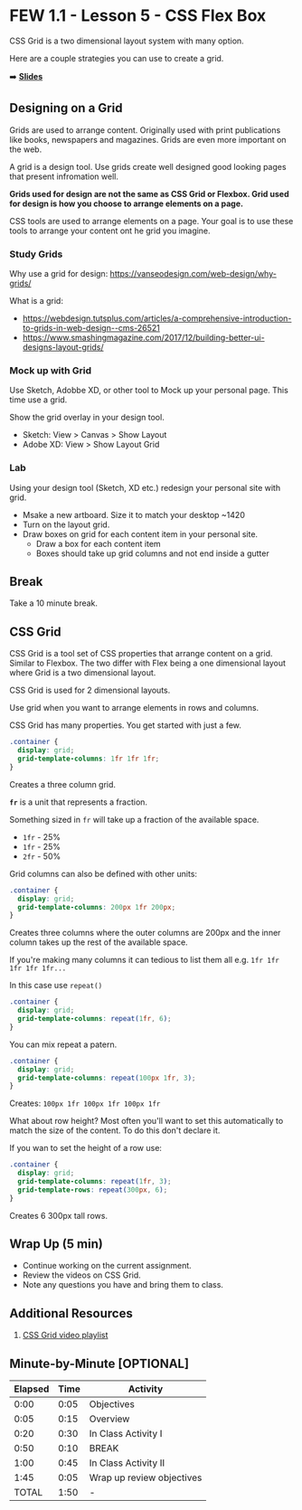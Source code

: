 <!-- .slide: data-background="./Images/header.svg" data-background-repeat="none" data-background-size="40% 40%" data-background-position="center 10%" class="header" -->
# FEW 1.1 - Lesson 5 - CSS Flex Box

CSS Grid is a two dimensional layout system with many option. 

Here are a couple strategies you can use to create a grid.

<!-- Put a link to the slides so that students can find them -->

➡️ [**Slides**](/Syllabus-Template/Slides/Lesson1.html ':ignore')

<!-- > -->

## Designing on a Grid

Grids are used to arrange content. Originally used with print publications like books, newspapers and magazines. Grids are even more important on the web. 

A grid is a design tool. Use grids create well designed good looking pages that present infromation well. 

**Grids used for design are not the same as CSS Grid or Flexbox. Grid used for design is how you choose to arrange elements on a page.**

CSS tools are used to arrange elements on a page. Your goal is to use these tools to arrange your content ont he grid you imagine. 

<!-- > -->

### Study Grids

Why use a grid for design: https://vanseodesign.com/web-design/why-grids/

What is a grid: 

- https://webdesign.tutsplus.com/articles/a-comprehensive-introduction-to-grids-in-web-design--cms-26521
- https://www.smashingmagazine.com/2017/12/building-better-ui-designs-layout-grids/

<!-- > -->

### Mock up with Grid

Use Sketch, Adobbe XD, or other tool to Mock up your personal page. This time use a grid. 

Show the grid overlay in your design tool. 

- Sketch: View > Canvas > Show Layout
- Adobe XD: View > Show Layout Grid

<!-- > -->

### Lab 

Using your design tool (Sketch, XD etc.) redesign your personal site with grid. 

- Msake a new artboard. Size it to match your desktop ~1420
- Turn on the layout grid.
- Draw boxes on grid for each content item in your personal site.
  - Draw a box for each content item
  - Boxes should take up grid columns and not end inside a gutter


<!-- > -->

## Break

Take a 10 minute break.

<!-- > -->

## CSS Grid

CSS Grid is a tool set of CSS properties that arrange content on a grid. Similar to Flexbox. The two differ with Flex being a one dimensional layout where Grid is a two dimensional layout. 

<!-- > -->

CSS Grid is used for 2 dimensional layouts.

Use grid when you want to arrange elements in rows and columns. 

<!-- > -->

CSS Grid has many properties. You get started with just a few. 

```CSS
.container {  
  display: grid;
  grid-template-columns: 1fr 1fr 1fr;
}
```

Creates a three column grid. 

<!-- > -->

**`fr`** is a unit that represents a fraction. 

Something sized in `fr` will take up a fraction of the available space. 

- `1fr` - 25%
- `1fr` - 25%
- `2fr` - 50%

<!-- > -->

Grid columns can also be defined with other units:

```CSS
.container {  
  display: grid;
  grid-template-columns: 200px 1fr 200px;
}
```

Creates three columns where the outer columns are 200px and the inner column takes up the rest of the available space. 

<!-- > -->

If you're making many columns it can tedious to list them all e.g. `1fr 1fr 1fr 1fr 1fr...`

In this case use `repeat()`

```CSS
.container {  
  display: grid;
  grid-template-columns: repeat(1fr, 6);
}
```

<!-- > -->

You can mix repeat a patern. 

```CSS
.container {  
  display: grid;
  grid-template-columns: repeat(100px 1fr, 3);
}
```

Creates: `100px 1fr 100px 1fr 100px 1fr`

<!-- > -->

What about row height? Most often you'll want to set this automatically to match the size of the content. To do this don't declare it. 

If you wan to set the height of a row use: 

```CSS
.container {  
  display: grid;
  grid-template-columns: repeat(1fr, 3);
  grid-template-rows: repeat(300px, 6);
}
```

Creates 6 300px tall rows. 

<!-- > -->



<!-- > -->

## Wrap Up (5 min)

- Continue working on the current assignment.
- Review the videos on CSS Grid.
- Note any questions you have and bring them to class. 

<!-- > -->

## Additional Resources

1. [CSS Grid video playlist](https://www.youtube.com/watch?v=Cxegg6ysdwc&list=PLoN_ejT35AEhwu7PJLHhKKzY7C4tMVHtp) 

<!-- > -->

## Minute-by-Minute [OPTIONAL]

| **Elapsed** | **Time**  | **Activity**              |
| ----------- | --------- | ------------------------- |
| 0:00        | 0:05      | Objectives                |
| 0:05        | 0:15      | Overview                  |
| 0:20        | 0:30      | In Class Activity I       |
| 0:50        | 0:10      | BREAK                     |
| 1:00        | 0:45      | In Class Activity II      |
| 1:45        | 0:05      | Wrap up review objectives |
| TOTAL       | 1:50      | -                         |

